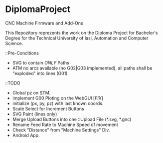 # DiplomaProject
CNC Machine Firmware and Add-Ons

This Repozitory reprezents the work on the Diploma Project for Bachelor's Degree for the Technical University of Iasi, Automation and Computer Science.

::Pre-Conditions
 - SVG to contain *ONLY* Paths
 - ATM no arcs available (no G02|G03 implemented), all paths shall be "exploded" into lines (G01)



::TODO
 - Global pz on STM.
 - implement G00 Ploting on the WebGUI [*FIX*]
 - initialize (px, py, pz) with last known coords.
 - Scale Select for Increment Buttons
 - SVG Paint (lines only)
 - Merge Upload Buttons into one ::Upload File (*.svg, *.gnc)
 - Rename Feed Rate to Machine Speed of movement
 - Check "Distance" from "Machine Settings" Div.
 - Android App.
